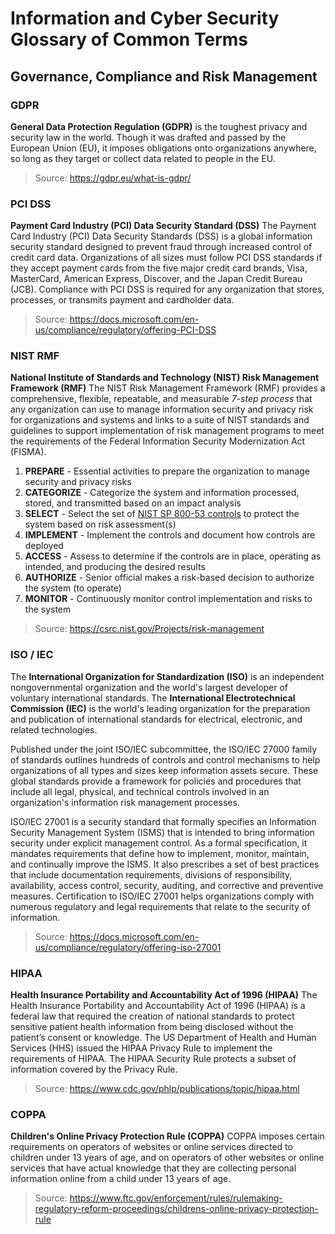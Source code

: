 # Information and Cyber Security Glossary of Common Terms

## Governance, Compliance and Risk Management

### GDPR  
**General Data Protection Regulation (GDPR)** is the toughest privacy and security law in the world. Though it was drafted and passed by the European Union (EU), it imposes obligations onto organizations anywhere, so long as they target or collect data related to people in the EU. 
> Source: https://gdpr.eu/what-is-gdpr/

### PCI DSS  
**Payment Card Industry (PCI) Data Security Standard (DSS)** The Payment Card Industry (PCI) Data Security Standards (DSS) is a global information security standard designed to prevent fraud through increased control of credit card data. Organizations of all sizes must follow PCI DSS standards if they accept payment cards from the five major credit card brands, Visa, MasterCard, American Express, Discover, and the Japan Credit Bureau (JCB). Compliance with PCI DSS is required for any organization that stores, processes, or transmits payment and cardholder data.  
> Source: https://docs.microsoft.com/en-us/compliance/regulatory/offering-PCI-DSS  

### NIST RMF
**National Institute of Standards and Technology (NIST) Risk Management Framework (RMF)** The NIST Risk Management Framework (RMF) provides a comprehensive, flexible, repeatable, and measurable *7-step process* that any organization can use to manage information security and privacy risk for organizations and systems and links to a suite of NIST standards and guidelines to support implementation of risk management programs to meet the requirements of the Federal Information Security Modernization Act (FISMA).
1. **PREPARE** - Essential activities to prepare the organization to manage security and privacy risks 
2. **CATEGORIZE** - Categorize the system and information processed, stored, and transmitted based on an impact analysis
3. **SELECT** - Select the set of [NIST SP 800-53 controls](https://csrc.nist.gov/publications/detail/sp/800-53/rev-5/final) to protect the system based on risk assessment(s)
4. **IMPLEMENT** - Implement the controls and document how controls are deployed
5. **ACCESS** - Assess to determine if the controls are in place, operating as intended, and producing the desired results
6. **AUTHORIZE** - Senior official makes a risk-based decision to authorize the system (to operate)
7. **MONITOR** - Continuously monitor control implementation and risks to the system
> Source: https://csrc.nist.gov/Projects/risk-management

### ISO / IEC
The **International Organization for Standardization (ISO)** is an independent nongovernmental organization and the world's largest developer of voluntary international standards. The **International Electrotechnical Commission (IEC)** is the world's leading organization for the preparation and publication of international standards for electrical, electronic, and related technologies.

Published under the joint ISO/IEC subcommittee, the ISO/IEC 27000 family of standards outlines hundreds of controls and control mechanisms to help organizations of all types and sizes keep information assets secure. These global standards provide a framework for policies and procedures that include all legal, physical, and technical controls involved in an organization's information risk management processes.

ISO/IEC 27001 is a security standard that formally specifies an Information Security Management System (ISMS) that is intended to bring information security under explicit management control. As a formal specification, it mandates requirements that define how to implement, monitor, maintain, and continually improve the ISMS. It also prescribes a set of best practices that include documentation requirements, divisions of responsibility, availability, access control, security, auditing, and corrective and preventive measures. Certification to ISO/IEC 27001 helps organizations comply with numerous regulatory and legal requirements that relate to the security of information.
> Source: https://docs.microsoft.com/en-us/compliance/regulatory/offering-iso-27001

### HIPAA
**Health Insurance Portability and Accountability Act of 1996 (HIPAA)** The Health Insurance Portability and Accountability Act of 1996 (HIPAA) is a federal law that required the creation of national standards to protect sensitive patient health information from being disclosed without the patient’s consent or knowledge. The US Department of Health and Human Services (HHS) issued the HIPAA Privacy Rule to implement the requirements of HIPAA. The HIPAA Security Rule protects a subset of information covered by the Privacy Rule.
> Source: https://www.cdc.gov/phlp/publications/topic/hipaa.html

### COPPA
**Children's Online Privacy Protection Rule (COPPA)** COPPA imposes certain requirements on operators of websites or online services directed to children under 13 years of age, and on operators of other websites or online services that have actual knowledge that they are collecting personal information online from a child under 13 years of age.
> Source: https://www.ftc.gov/enforcement/rules/rulemaking-regulatory-reform-proceedings/childrens-online-privacy-protection-rule


